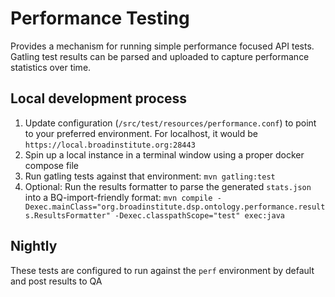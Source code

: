 # Performance Testing

Provides a mechanism for running simple performance focused API tests. 
Gatling test results can be parsed and uploaded to capture performance
statistics over time.

## Local development process

1. Update configuration (`/src/test/resources/performance.conf`) to point to your preferred environment. For localhost, it would be `https://local.broadinstitute.org:28443` 
2. Spin up a local instance in a terminal window using a proper docker compose file
3. Run gatling tests against that environment: `mvn gatling:test`
4. Optional: Run the results formatter to parse the generated `stats.json` into a BQ-import-friendly format: `mvn compile -Dexec.mainClass="org.broadinstitute.dsp.ontology.performance.results.ResultsFormatter" -Dexec.classpathScope="test" exec:java`

## Nightly
These tests are configured to run against the `perf` environment by default and post results to QA